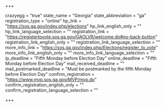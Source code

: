 +++

crazyegg = "true"
state_name = "Georgia"
state_abbreviation = "ga"
registration_type = "online"
hp_link = "https://sos.ga.gov/index.php/elections"
hp_link_english_only = ""
hp_link_language_selection = ""
registration_link = "https://registertovote.sos.ga.gov/GAOLVR/welcome.do#no-back-button"
registration_link_english_only = ""
registration_link_language_selection = ""
more_info_link = "https://sos.ga.gov/index.php/Elections/register_to_vote"
more_info_link_english_only = ""
more_info_link_language_selection = ""
ip_deadline = "Fifth Monday before Election Day"
online_deadline = "Fifth Monday before Election Day"
mail_received_deadline = ""
mail_postmarked_deadline = "Must be postmarked by the fifth Monday before Election Day"
confirm_registration = "https://www.mvp.sos.ga.gov/MVP/mvp.do"
confirm_registration_english_only = ""
confirm_registration_language_selection = ""

+++